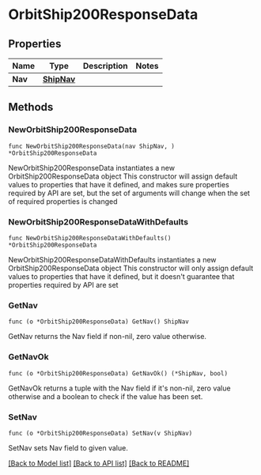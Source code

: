 # OrbitShip200ResponseData

## Properties

Name | Type | Description | Notes
------------ | ------------- | ------------- | -------------
**Nav** | [**ShipNav**](ShipNav.md) |  | 

## Methods

### NewOrbitShip200ResponseData

`func NewOrbitShip200ResponseData(nav ShipNav, ) *OrbitShip200ResponseData`

NewOrbitShip200ResponseData instantiates a new OrbitShip200ResponseData object
This constructor will assign default values to properties that have it defined,
and makes sure properties required by API are set, but the set of arguments
will change when the set of required properties is changed

### NewOrbitShip200ResponseDataWithDefaults

`func NewOrbitShip200ResponseDataWithDefaults() *OrbitShip200ResponseData`

NewOrbitShip200ResponseDataWithDefaults instantiates a new OrbitShip200ResponseData object
This constructor will only assign default values to properties that have it defined,
but it doesn't guarantee that properties required by API are set

### GetNav

`func (o *OrbitShip200ResponseData) GetNav() ShipNav`

GetNav returns the Nav field if non-nil, zero value otherwise.

### GetNavOk

`func (o *OrbitShip200ResponseData) GetNavOk() (*ShipNav, bool)`

GetNavOk returns a tuple with the Nav field if it's non-nil, zero value otherwise
and a boolean to check if the value has been set.

### SetNav

`func (o *OrbitShip200ResponseData) SetNav(v ShipNav)`

SetNav sets Nav field to given value.



[[Back to Model list]](../README.md#documentation-for-models) [[Back to API list]](../README.md#documentation-for-api-endpoints) [[Back to README]](../README.md)


